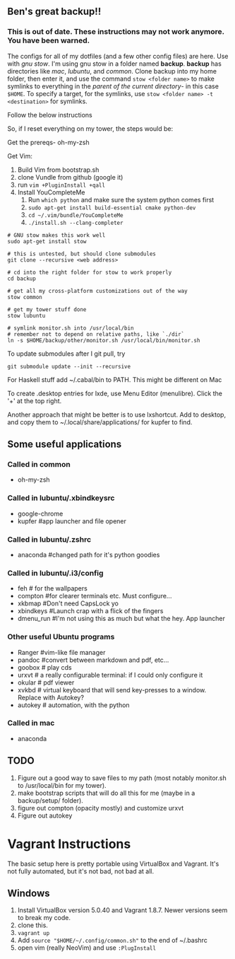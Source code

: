 ## Ben's great backup!!

### **This is out of date. These instructions may not work anymore. You have been warned.**

The configs for all of my dotfiles (and a few other config files) are
here. Use with *gnu stow*. I'm using gnu stow in a folder named
**backup**. **backup** has directories like *mac*, *lubuntu*, and
*common*. Clone backup into my home folder, then enter it, and use the
command `stow <folder name>` to make symlinks to everything in the
*parent of the current directory*- in this case `$HOME`. To specify a
target, for the symlinks, use `stow <folder name> -t <destination>` for
symlinks.


Follow the below instructions

So, if I reset everything on my tower, the steps would be:

Get the prereqs- oh-my-zsh

Get Vim:

1. Build Vim from bootstrap.sh
2. clone Vundle from github (google it)
3. run `vim +PluginInstall +qall`
4. Install YouCompleteMe
    1. Run `which python` and make sure the system python comes first
    2. `sudo apt-get install build-essential cmake python-dev`
    3. `cd ~/.vim/bundle/YouCompleteMe`
    4. `./install.sh --clang-completer`


```
# GNU stow makes this work well
sudo apt-get install stow

# this is untested, but should clone submodules
git clone --recursive <web address>

# cd into the right folder for stow to work properly
cd backup

# get all my cross-platform customizations out of the way
stow common

# get my tower stuff done
stow lubuntu

# symlink monitor.sh into /usr/local/bin
# remember not to depend on relative paths, like `./dir`
ln -s $HOME/backup/other/monitor.sh /usr/local/bin/monitor.sh

```
To update submodules after I git pull, try
```
git submodule update --init --recursive
```

For Haskell stuff add ~/.cabal/bin to PATH. This might be different on
Mac

To create .desktop entries for lxde, use Menu Editor (menulibre). Click
the '+' at the top right.

Another approach that might be better is to use lxshortcut. Add to
desktop, and copy them to ~/.local/share/applications/ for kupfer to
find.

## Some useful applications
### Called in common
- oh-my-zsh

### Called in lubuntu/.xbindkeysrc
- google-chrome
- kupfer #app launcher and file opener

### Called in lubuntu/.zshrc
- anaconda #changed path for it's python goodies

### Called in lubuntu/.i3/config
- feh # for the wallpapers
- compton #for clearer terminals etc. Must configure...
- xkbmap #Don't need CapsLock yo
- xbindkeys #Launch crap with a flick of the fingers
- dmenu_run #I'm not using this as much but what the hey. App launcher

### Other useful Ubuntu programs
- Ranger #vim-like file manager
- pandoc #convert between markdown and pdf, etc...
- goobox # play cds
- urxvt # a really configurable terminal: if I could only configure it
- okular # pdf viewer
- xvkbd # virtual keyboard that will send key-presses to a window.
  Replace with Autokey?
- autokey # automation, with the python

### Called in mac
- anaconda

## TODO

1. Figure out a good way to save files to my path (most notably
   monitor.sh to /usr/local/bin for my tower).
2. make bootstrap scripts that will do all this for me (maybe in a
   backup/setup/ folder).
3. figure out compton (opacity mostly) and customize urxvt
4. Figure out autokey


# Vagrant Instructions

The basic setup here is pretty portable using VirtualBox and Vagrant.
It's not fully automated, but it's not bad, not bad at all.

## Windows

1. Install VirtualBox version 5.0.40 and Vagrant 1.8.7. Newer versions seem to break my code.
2. clone this.
3. `vagrant up`
4. Add `source "$HOME/~/.config/common.sh"` to the end of ~/.bashrc
4. open vim (really NeoVim) and use `:PlugInstall`
